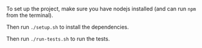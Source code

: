 To set up the project, make sure you have nodejs installed (and can run `npm` from the terminal).

Then run `./setup.sh` to install the dependencies.

Then run `./run-tests.sh` to run the tests.
